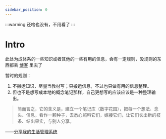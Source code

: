 ```yaml
---
sidebar_position: 0
---
```


:::warning
还啥也没有，不用看了
:::

# Intro

此处为成体系的一些知识或者其他的一些有用的信息，会有一定规则，没规则的东西都丢 [博客](/blog) 里去了

暂时的规则：
1. 不搬运知识，尽量当教材写；只搬运信息，不过也只做有用的信息整理。
2. 但也不是想写成本地的概念笔记那样，自己更想写的应该应该是一种整理输出。



> 简而言之，它的含义是，建立一个笔记库（数字花园），把每一个想法、念头、信息，看作一颗种子，去悉心照料它们，嫁接它们，让它们长出新的枝条、结出果实，与别人分享。

——[分享我的生活管理系统](https://mp.weixin.qq.com/s?__biz=MzAxNTY0NjEzNg==&mid=2247486010&idx=1&sn=ffabb2f5bc27276e1045f4f2a5c595f8&chksm=9b81a6edacf62ffb0b5eef46c29ce179f264f1cd6b9cd60ba347edc06ca239842e920708f8ec&scene=4#4)
